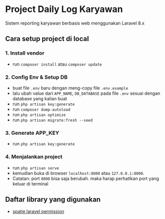 # Project Daily Log Karyawan
Sistem reporting karyawan berbasis web menggunakan Laravel 8.x

## Cara setup project di local
### 1. Install vendor
- run `composer install` atau `composer update`
### 2. Config Env & Setup DB
- buat file `.env` baru dengan meng-copy file `.env.example`
- lalu ubah value dari `APP_NAME`, `DB_DATABASE` pada file `.env` sesuai dengan database yang kalian buat
- run `php artisan key:generate`
- run `composer dump-autoload`
- run `php artisan optimize`
- run `php artisan migrate:fresh --seed`
### 3. Generate APP_KEY
- run `php artisan key:generate`
### 4. Menjalankan project
- run `php artisan serve`
- kemudian buka di browser `localhost:8000` atau `127.0.0.1:8000`.
- Catatan: port `8000` bisa saja berubah. maka harap perhatikan port yang keluar di terminal
## Daftar library yang digunakan
- [spatie laravel permission](https://spatie.be/docs/laravel-permission/v4/introduction)